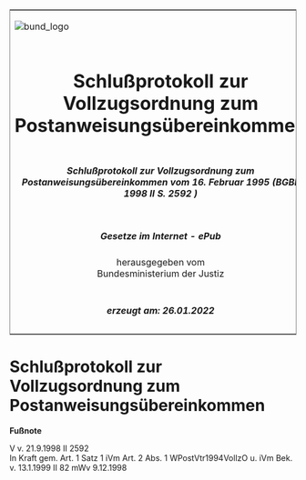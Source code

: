 <span id="DECKBLATT.html"></span>

<table border="0" frame="border" width="100%">

<tr valign="top">

<td align="left">

![bund\_logo](BfJ_2021_Web_de_de.gif)

</td>

<td align="right">

 

</td>

</tr>

<tr align="center" valign="middle">

<td colspan="2">

# Schlußprotokoll zur Vollzugsordnung zum Postanweisungsübereinkommen

</td>

</tr>

<tr align="center" valign="middle">

<td colspan="2">

##### Schlußprotokoll zur Vollzugsordnung zum Postanweisungsübereinkommen vom 16. Februar 1995 (BGBl. 1998 II S. 2592 )

</td>

</tr>

<tr align="center" valign="middle">

<td colspan="2">

  
  

##### Gesetze im Internet - ePub  
  
herausgegeben vom  
Bundesministerium der Justiz

</td>

</tr>

<tr align="center" valign="bottom">

<td colspan="2">

  
  

##### erzeugt am: 26.01.2022

</td>

</tr>

</table>

<span id="BJNR259280998.html"></span>

# Schlußprotokoll zur Vollzugsordnung zum Postanweisungsübereinkommen

<div>

  
**Fußnote**

<div class="jnhtml">

<div>

<div class="jurAbsatz">

V v. 21.9.1998 II 2592  
In Kraft gem. Art. 1 Satz 1 iVm Art. 2 Abs. 1 WPostVtr1994VollzO u. iVm
Bek. v. 13.1.1999 II 82 mWv 9.12.1998

</div>

</div>

</div>

</div>

